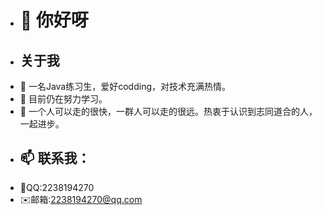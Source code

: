 - <h1>👋 你好呀</h1>
- <h2>关于我</h2>
- 👀 一名Java练习生，爱好codding，对技术充满热情。
- 🌱 目前仍在努力学习。
- 💞️ 一个人可以走的很快，一群人可以走的很远。热衷于认识到志同道合的人，一起进步。
- <h2>📫 联系我：</h2>
- 🐧QQ:2238194270
- ✉️邮箱:2238194270@qq.com

<!---
fanfan187/fanfan187 is a ✨ special ✨ repository because its `README.md` (this file) appears on your GitHub profile.
You can click the Preview link to take a look at your changes.
--->
